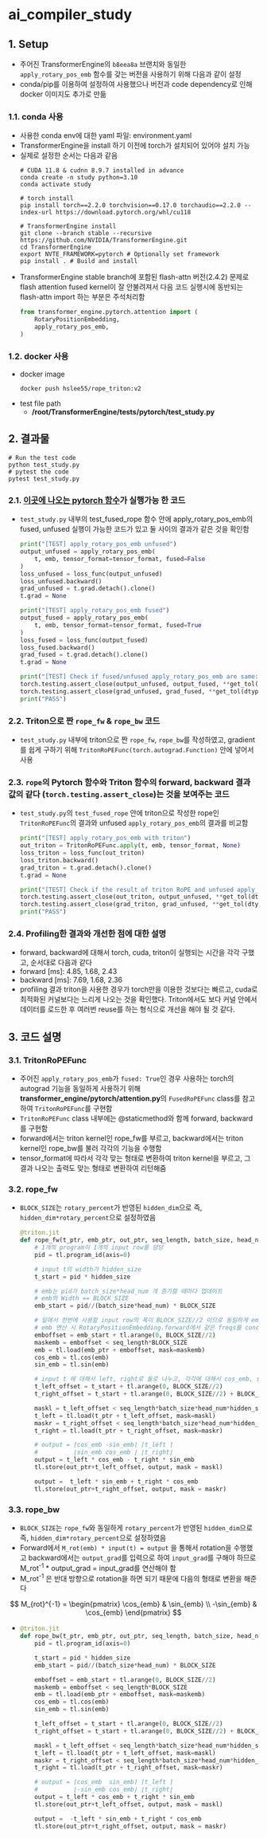 # ai_compiler_study
## 1. Setup
- 주어진 TransformerEngine의 `b8eea8a` 브랜치와 동일한 `apply_rotary_pos_emb` 함수를 갖는 버전을 사용하기 위해 다음과 같이 설정
- conda/pip를 이용하여 설정하여 사용했으나 버전과 code dependency로 인해 docker 이미지도 추가로 만듦
### 1.1. conda 사용
- 사용한 conda env에 대한 yaml 파일: environment.yaml
- TransformerEngine을 install 하기 이전에 torch가 설치되어 있어야 설치 가능
- 실제로 설정한 순서는 다음과 같음
    ```shell
    # CUDA 11.8 & cudnn 8.9.7 installed in advance
    conda create -n study python=3.10
    conda activate study
    
    # torch install
    pip install torch==2.2.0 torchvision==0.17.0 torchaudio==2.2.0 --index-url https://download.pytorch.org/whl/cu118

    # TransformerEngine install
    git clone --branch stable --recursive https://github.com/NVIDIA/TransformerEngine.git
    cd TransformerEngine
    export NVTE_FRAMEWORK=pytorch # Optionally set framework
    pip install . # Build and install
    ```
- TransformerEngine stable branch에 포함된 flash-attn 버전(2.4.2) 문제로 flash attention fused kernel이 잘 안불려져서 다음 코드 실행시에 동반되는 flash-attn import 하는 부분은 주석처리함
    ```python
    from transformer_engine.pytorch.attention import (
        RotaryPositionEmbedding,
        apply_rotary_pos_emb,
    )
    ```
### 1.2. docker 사용
- docker image
    ```shell
    docker push hslee55/rope_triton:v2
    ```
- test file path
    - **/root/TransformerEngine/tests/pytorch/test_study.py**


## 2. 결과물
```shell
# Run the test code
python test_study.py
# pytest the code
pytest test_study.py
```
### 2.1. [**이곳에 나오는 pytorch 함수**](https://github.com/NVIDIA/TransformerEngine/blob/b8eea8aaa94bb566c3a12384eda064bda8ac4fd7/transformer_engine/pytorch/attention.py#L1170-L1230)가 실행가능 한 코드
- `test_study.py` 내부의 test_fused_rope 함수 안에 apply_rotary_pos_emb의 fused, unfused 실행이 가능한 코드가 있고 둘 사이의 결과가 같은 것을 확인함
    ```python
    print("[TEST] apply_rotary_pos_emb unfused")
    output_unfused = apply_rotary_pos_emb(
        t, emb, tensor_format=tensor_format, fused=False
    )
    loss_unfused = loss_func(output_unfused)
    loss_unfused.backward()
    grad_unfused = t.grad.detach().clone()
    t.grad = None

    print("[TEST] apply_rotary_pos_emb fused")
    output_fused = apply_rotary_pos_emb(
        t, emb, tensor_format=tensor_format, fused=True
    )
    loss_fused = loss_func(output_fused)
    loss_fused.backward()
    grad_fused = t.grad.detach().clone()
    t.grad = None

    print("[TEST] Check if fused/unfused apply_rotary_pos_emb are same:", end=" ")
    torch.testing.assert_close(output_unfused, output_fused, **get_tol(dtype))
    torch.testing.assert_close(grad_unfused, grad_fused, **get_tol(dtype))
    print("PASS")
    ```

### 2.2. Triton으로 짠 `rope_fw` & `rope_bw` 코드
- `test_study.py` 내부에 triton으로 짠 `rope_fw`, `rope_bw`를 작성하였고, gradient를 쉽게 구하기 위해 `TritonRoPEFunc(torch.autograd.Function)` 안에 넣어서 사용

### 2.3. `rope`의 Pytorch 함수와 Triton 함수의 forward, backward 결과 값의 같다 (`torch.testing.assert_close`)는 것을 보여주는 코드
- `test_study.py`의 `test_fused_rope` 안에 triton으로 작성한 rope인 `TritonRoPEFunc`의 결과와 unfused `apply_rotary_pos_emb`의 결과를 비교함
    ```python
    print("[TEST] apply_rotary_pos_emb with triton")
    out_triton = TritonRoPEFunc.apply(t, emb, tensor_format, None)
    loss_triton = loss_func(out_triton)
    loss_triton.backward()
    grad_triton = t.grad.detach().clone()
    t.grad = None

    print("[TEST] Check if the result of triton RoPE and unfused apply_rotary_pos_emb are same:", end=" ")
    torch.testing.assert_close(out_triton, output_unfused, **get_tol(dtype))
    torch.testing.assert_close(grad_triton, grad_unfused, **get_tol(dtype))
    print("PASS")
    ```

### 2.4. Profiling한 결과와 개선한 점에 대한 설명
- forward, backward에 대해서 torch, cuda, triton이 실행되는 시간을 각각 구했고, 순서대로 다음과 같다
- forward [ms]: 4.85, 1.68, 2.43
- backward [ms]: 7.69, 1.68, 2.36
- profiling 결과 triton을 사용한 경우가 torch만을 이용한 것보다는 빠르고, cuda로 최적화된 커널보다는 느리게 나오는 것을 확인했다. Triton에서도 보다 커널 안에서 데이터를 로드한 후 여러번 reuse를 하는 형식으로 개선을 해야 될 것 같다.
## 3. 코드 설명
### 3.1. TritonRoPEFunc
- 주어진 `apply_rotary_pos_emb`가 `fused: True`인 경우 사용하는 torch의 autograd 기능을 동일하게 사용하기 위해 **transformer_engine/pytorch/attention.py**의 `FusedRoPEFunc` class를 참고하여 `TritonRoPEFunc`를 구현함
- `TritonRoPEFunc` class 내부에는 @staticmethod와 함께 forward, backward를 구현함
- forward에서는 triton kernel인 rope_fw를 부르고, backward에서는 triton kernel인 rope_bw를 불러 각각의 기능을 수행함
- tensor_format에 따라서 각각 맞는 형태로 변환하여 triton kernel을 부르고, 그 결과 나오는 출력도 맞는 형태로 변환하여 리턴해줌

### 3.2. rope_fw
- `BLOCK_SIZE`는 `rotary_percent`가 반영된 `hidden_dim`으로 즉, `hidden_dim*rotary_percent`으로 설정하였음
    ```python
    @triton.jit
    def rope_fw(t_ptr, emb_ptr, out_ptr, seq_length, batch_size, head_num, hidden_size, BLOCK_SIZE:tl.constexpr):
        # 1개의 program이 1개의 input row를 담당
        pid = tl.program_id(axis=0)

        # input t의 width가 hidden_size
        t_start = pid * hidden_size

        # emb는 pid가 batch_size*head_num 개 증가할 때마다 업데이트
        # emb의 Width == BLOCK_SIZE
        emb_start = pid//(batch_size*head_num) * BLOCK_SIZE

        # 밑에서 한번에 사용할 input row의 폭이 BLOCK_SIZE//2 이므로 동일하게 emboffset도 BLOCK_SIZE//2만 load
        # emb 연산 시 RotaryPositionEmbedding.forward에서 같은 freqs를 concat하므로 BLOCK_SIZE//2를 load하고 두번 반복해서 사용 가능
        emboffset = emb_start + tl.arange(0, BLOCK_SIZE//2)
        maskemb = emboffset < seq_length*BLOCK_SIZE
        emb = tl.load(emb_ptr + emboffset, mask=maskemb)
        cos_emb = tl.cos(emb)
        sin_emb = tl.sin(emb)

        # input t 에 대해서 left, right로 둘로 나누고, 각각에 대해서 cos_emb, sin_emb에 맞는 elemwise mult.를 해준다
        t_left_offset = t_start + tl.arange(0, BLOCK_SIZE//2)
        t_right_offset = t_start + tl.arange(0, BLOCK_SIZE//2) + BLOCK_SIZE//2

        maskl = t_left_offset < seq_length*batch_size*head_num*hidden_size
        t_left = tl.load(t_ptr + t_left_offset, mask=maskl)
        maskr = t_right_offset < seq_length*batch_size*head_num*hidden_size
        t_right = tl.load(t_ptr + t_right_offset, mask=maskr)

        # output = ⌈cos_emb -sin_emb⌉ ⌈t_left ⌉
        #          ⌊sin_emb cos_emb ⌋ ⌊t_right⌋
        output = t_left * cos_emb - t_right * sin_emb
        tl.store(out_ptr+t_left_offset, output, mask = maskl)

        output =  t_left * sin_emb + t_right * cos_emb
        tl.store(out_ptr+t_right_offset, output, mask = maskr)
    ```

### 3.3. rope_bw
- `BLOCK_SIZE`는 `rope_fw`와 동일하게 `rotary_percent`가 반영된 `hidden_dim`으로 즉, `hidden_dim*rotary_percent`으로 설정하였음
- Forward에서 `M_rot(emb) * input(t) = output` 을 통해서 rotation을 수행했고 backward에서는 `output_grad`를 입력으로 하여 `input_grad`를 구해야 하므로 M_rot<sup>-1</sup> * output_grad = input_grad를 연산해야 함
- M_rot<sup>-1</sup> 은 반대 방향으로 rotation을 하면 되기 때문에 다음의 형태로 변환을 해준다

$$
M_{rot}^{-1} =
\begin{pmatrix}
\cos_{emb} & \sin_{emb} \\
-\sin_{emb} & \cos_{emb}
\end{pmatrix}
$$



- 
    ```python
    @triton.jit
    def rope_bw(t_ptr, emb_ptr, out_ptr, seq_length, batch_size, head_num, hidden_size, BLOCK_SIZE:tl.constexpr):
        pid = tl.program_id(axis=0)

        t_start = pid * hidden_size
        emb_start = pid//(batch_size*head_num) * BLOCK_SIZE

        emboffset = emb_start + tl.arange(0, BLOCK_SIZE//2)
        maskemb = emboffset < seq_length*BLOCK_SIZE
        emb = tl.load(emb_ptr + emboffset, mask=maskemb)
        cos_emb = tl.cos(emb)
        sin_emb = tl.sin(emb)

        t_left_offset = t_start + tl.arange(0, BLOCK_SIZE//2)
        t_right_offset = t_start + tl.arange(0, BLOCK_SIZE//2) + BLOCK_SIZE//2

        maskl = t_left_offset < seq_length*batch_size*head_num*hidden_size
        t_left = tl.load(t_ptr + t_left_offset, mask=maskl)
        maskr = t_right_offset < seq_length*batch_size*head_num*hidden_size
        t_right = tl.load(t_ptr + t_right_offset, mask=maskr)

        # output = ⌈cos_emb  sin_emb⌉ ⌈t_left ⌉
        #          ⌊-sin_emb cos_emb⌋ ⌊t_right⌋
        output = t_left * cos_emb + t_right * sin_emb
        tl.store(out_ptr+t_left_offset, output, mask = maskl)

        output =  -t_left * sin_emb + t_right * cos_emb
        tl.store(out_ptr+t_right_offset, output, mask = maskr)
    ```